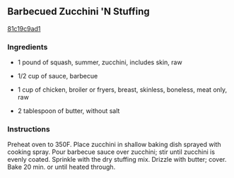 ## Barbecued Zucchini 'N Stuffing

[81c19c9ad1](http://www.kraftrecipes.com/recipes/barbecued-zucchini-n-stuffing-50581.aspx)

### Ingredients

 - 1 pound of squash, summer, zucchini, includes skin, raw

 - 1/2 cup of sauce, barbecue

 - 1 cup of chicken, broiler or fryers, breast, skinless, boneless, meat only, raw

 - 2 tablespoon of butter, without salt

### Instructions

Preheat oven to 350F. Place zucchini in shallow baking dish sprayed with cooking spray. Pour barbecue sauce over zucchini; stir until zucchini is evenly coated. Sprinkle with the dry stuffing mix. Drizzle with butter; cover. Bake 20 min. or until heated through.